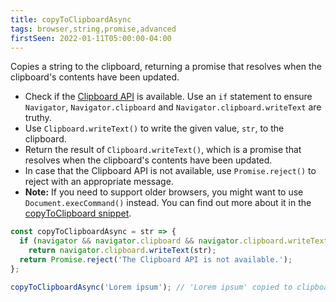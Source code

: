 ```yaml
---
title: copyToClipboardAsync
tags: browser,string,promise,advanced
firstSeen: 2022-01-11T05:00:00-04:00
---
```


Copies a string to the clipboard, returning a promise that resolves when the clipboard's contents have been updated.

- Check if the [Clipboard API](https://developer.mozilla.org/en-US/docs/Web/API/Clipboard_API) is available. Use an `if` statement to ensure `Navigator`, `Navigator.clipboard` and `Navigator.clipboard.writeText` are truthy.
- Use `Clipboard.writeText()` to write the given value, `str`, to the clipboard.
- Return the result of `Clipboard.writeText()`, which is a promise that resolves when the clipboard's contents have been updated.
- In case that the Clipboard API is not available, use `Promise.reject()` to reject with an appropriate message.
- **Note:** If you need to support older browsers, you might want to use `Document.execCommand()` instead. You can find out more about it in the [copyToClipboard snippet](/js/s/copy-to-clipboard).

```js
const copyToClipboardAsync = str => {
  if (navigator && navigator.clipboard && navigator.clipboard.writeText)
    return navigator.clipboard.writeText(str);
  return Promise.reject('The Clipboard API is not available.');
};
```

```js
copyToClipboardAsync('Lorem ipsum'); // 'Lorem ipsum' copied to clipboard.
```
